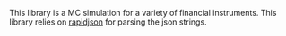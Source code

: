 This library is a MC simulation for a variety of financial instruments.  This library relies on <a href="https://github.com/miloyip/rapidjson">rapidjson</a> for parsing the json strings.
